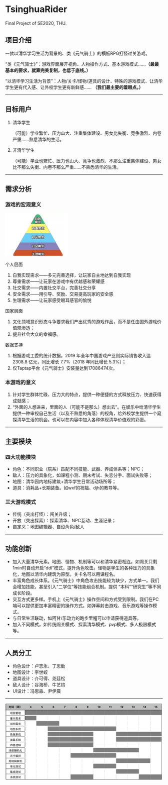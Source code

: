 # TsinghuaRider

Final Project of SE2020, THU.

## 项目介绍

一款以清华学习生活为背景的、类《元气骑士》的横板RPG打怪过关游戏。

“类《元气骑士》”：游戏界面展开视角、人物操作方式、基本游戏模式……**（最最基本的要求，就算完美复制，也低于底线。）**

“以清华学习生活为背景”：人物/关卡/怪物/道具的设计、特殊的游戏模式、让清华学生更有代入感、让外校学生更有新鲜感……
**（我们最主要的着眼点。）**

---

## 目标用户

1. 清华学生

    （可能）学业繁忙、压力山大、注重集体建设、男女比失衡、竞争激烈、内卷严重……熟悉清华的生活。

2. 非清华学生

    （可能）学业也繁忙、压力也山大、竞争也激烈、不那么注重集体建设、男女比不那么失衡、内卷不那么严重……不熟悉清华的生活。

---

## 需求分析

### 游戏的宏观意义

![马斯洛需求结构](/文档/Demand.jpg)

个人层面

1. 自我实现需求——多元完善选择，让玩家自主地达到自我实现
2. 尊重需求——让玩家在游戏中有优越感和荣耀感
3. 社交需求——内置社交平台，完善社交分享
4. 安全需求——用引导、奖励、交易提高玩家的安全感
5. 生理需求——让玩家感受眼耳感官的愉悦

国家层面

1. 文化领域意识形态斗争要求我们产出优秀的游戏作品，而不是任由国外游戏价值观渗透；
2. 提升社会大众的幸福感。

数据支持

1. 根据游戏工委的统计数据，2019 年全年中国游戏产业则实际销售收入达 2308.8 亿元，同比增长 7.7%（2018 年同比增长 5.3%）；
2. 仅Taptap平台《元气骑士》安装量达到17086474次。

### 本游戏的意义

1. 针对学生群体忙碌、压力大的特点，提供一种便捷的方式释放压力、快速获得成就感；
2. “外面的人想进来，里面的人（可能不是那么）想出去”。在娱乐中给清华学生提供一种审视自己生活（以及不熟悉的角落）的视角，给外校学生提供一个窥探清华生活的机会。也可以在内容中加入各种体现清华价值观的彩蛋。

---

## 主要模块

### 四大功能模块

- 角色：不同职业（院系）匹配不同技能、武器、养成体系等；NPC；
- 敌人：压力的具象化，如课程小测、期末考试、失恋分手、面试失败等；
- 地图：清华园内地标建筑+清华学生日常活动场所等；
- 道具：消耗品+长期装备。如wxf的祝福、djh的教导等。

### 三大游戏模式

- 传统（突出打怪）：闯关升级；
- 开放（突出探索）：探索清华、NPC互动、生涯记录；
- 自定义：地图编辑器、自设角色/敌人

---

## 功能创新

- 加入大量清华元素。地图、怪物、机制等可以和清华紧密相连。如闯关只剩1min时自动开启“ddl”模式，提升角色攻击。怪物是学生的各种压力的具象化，地图以清华内建筑为原型。关卡名可以用课程名。
- 丰富角色成长体系。《元气骑士》中角色攻击技能较为缺少，方式单一。我们会增加技能，甚至引入“二学位”等技能组合机制。提供 “本科”“研究生”等不同成长阶段。
- 交互方式更多样。手机上《元气骑士》操作空间和方式受到限制。我们在PC端可以提供更加丰富精密的操作方式。如弹幕射击游戏、音乐游戏等操作模式。
- 与日常生活联动，如阿甘/乐动力的跑步里程可以申请获得道具等。
- 加入不同模式，如传统闯关模式、探索清华模式、pvp模式、多人极限模式等。

---

## 人员分工

- 角色设计：卢志永、丁思勤
- 地图设计：李世蛟
- 道具设计：介可得、尧廷松
- 敌人设计：谷海桥、牛艺钧
- UI设计：冯思淼、尹伊晨

---

![开发进度安排](\文档\GanttChart.png)




